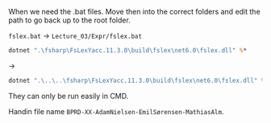 When we need the .bat files. 
Move then into the correct folders and edit the path to go back up to the root folder.

`fslex.bat` -> `Lecture_03/Expr/fslex.bat`
```bat
dotnet ".\fsharp\FsLexYacc.11.3.0\build\fslex\net6.0\fslex.dll" %*
```
->
```bat
dotnet ".\..\..\fsharp\FsLexYacc.11.3.0\build\fslex\net6.0\fslex.dll" %*
```

They can only be run easily in CMD.


Handin file name
`BPRD-XX-AdamNielsen-EmilSørensen-MathiasAlm`.
